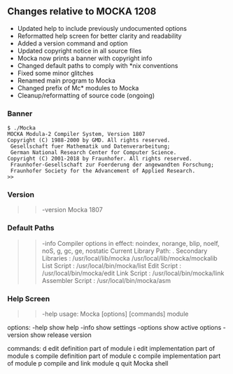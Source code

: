 ## Changes relative to MOCKA 1208

* Updated help to include previously undocumented options
* Reformatted help screen for better clarity and readability
* Added a version command and option
* Updated copyright notice in all source files
* Mocka now prints a banner with copyright info
* Changed default paths to comply with *nix conventions
* Fixed some minor glitches
* Renamed main program to Mocka
* Changed prefix of Mc* modules to Mocka
* Cleanup/reformatting of source code (ongoing)

### Banner

```
$ ./Mocka
MOCKA Modula-2 Compiler System, Version 1807
Copyright (C) 1988-2000 by GMD. All rights reserved.
 Gesellschaft fuer Mathematik und Datenverarbeitung;
 German National Research Center for Computer Science.
Copyright (C) 2001-2018 by Fraunhofer. All rights reserved.
 Fraunhofer-Gesellschaft zur Foerderung der angewandten Forschung;
 Fraunhofer Society for the Advancement of Applied Research.
>>
```

### Version

>> -version
Mocka 1807
>>

### Default Paths

>> -info
Compiler options in effect:
 noindex, norange, blip, noelf, noS, g, gc, ge, nostatic
Current Library Path: .
Secondary Libraries : /usr/local/lib/mocka /usr/local/lib/mocka/mockalib
List Script         : /usr/local/bin/mocka/list
Edit Script         : /usr/local/bin/mocka/edit
Link Script         : /usr/local/bin/mocka/link
Assembler Script    : /usr/local/bin/mocka/asm
>> 

### Help Screen

>> -help
usage:
 Mocka [options] [commands] module

options:
 -help     show help
 -info     show settings
 -options  show active options
 -version  show release version

commands:
 d   edit definition part of module
 i   edit implementation part of module
 s   compile definition part of module
 c   compile implementation part of module
 p   compile and link module
 q   quit Mocka shell
>> 
